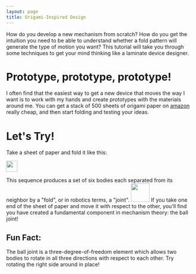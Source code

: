 ```yaml
---
layout: page
title: Origami-Inspired Design
---
```


How do you develop a new mechanism from scratch?  How do you get the intuition you need to be able to understand whether a fold pattern will generate the type of motion you want?  This tutorial will take you through some techniques to get your mind thinking like a laminate device designer.

Prototype, prototype, prototype!
=======

I often find that the easiest way to get a new device that moves the way I want is to work with my hands and create prototypes with the materials around me.  You can get a stack of 500 sheets of origami paper on [amazon](http://www.amazon.com/s/ref=nb_sb_noss?url=search-alias%3Daps&field-keywords=origami+paper) really cheap, and then start folding and testing your ideas.

Let's Try!
==========

Take a sheet of paper and fold it like this:

[<img src="{{site.url}}/file.jpg" height = "30px" />](file.jpg)

This sequence produces a set of six bodies each separated from its neighbor by a "fold", or in robotics terms, a "joint".  [<img src="{{site.url}}/images/tutorial/drawing1.svg" height = "50px" />]({{site.url}}/images/tutorial/drawing1.svg)  If you take one end of the sheet of paper and move it with respect to the other, you'll find you have created a fundamental component in mechanism theory: the ball joint!

Fun Fact:
-----

The ball joint is a three-degree-of-freedom element which allows two bodies to rotate in all three directions with respect to each other.  Try rotating the right side around in place!
